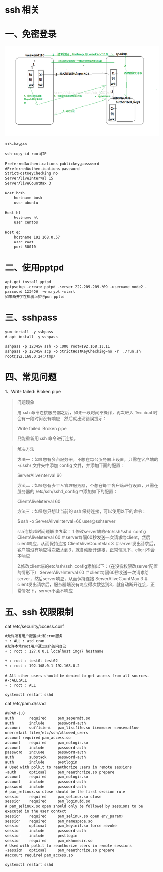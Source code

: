 # ssh 相关

# 一、免密登录

![ssh](../../imgs/ssh.PNG)

```
ssh-keygen

ssh-copy-id root@IP

PreferredAuthentications publickey,password
#PreferredAuthentications password
StrictHostKeyChecking no
ServerAliveInterval 15
ServerAliveCountMax 3

Host bosh 
    hostname bosh
    user ubuntu

Host hl
    hostname hl
    user centos

Host ep
    hostname 192.168.0.57
    user root
    port 50010
```

# 二、使用pptpd

```
apt-get install pptpd
pptpsetup -create pptpd -server 222.209.209.209 -username node2 -password 123456  -encrypt -start
如果断开了在机器上执行pon pptpd
```

# 三、sshpass

```
yum install -y sshpass
# apt install -y sshpass

sshpass -p 123456 ssh -p 1000 root@192.168.11.11
sshpass -p 123456 scp -o StrictHostKeyChecking=no -r ../run.sh root@192.168.0.24:/tmp/
```

# 四、常见问题

1、Write failed: Broken pipe

> 问题现象
>
> 用 ssh 命令连接服务器之后，如果一段时间不操作，再次进入 Terminal 时会有一段时间没有响应，然后就出现错误提示：
>
> Write failed: Broken pipe
>
> 只能重新用 ssh 命令进行连接。

> 解决方法
>
> 方法一：如果您有多台服务器，不想在每台服务器上设置，只需在客户端的 ~/.ssh/ 文件夹中添加 config 文件，并添加下面的配置：
>
> ServerAliveInterval 60
>
> 方法二：如果您有多个人管理服务器，不想在每个客户端进行设置，只需在服务器的 /etc/ssh/sshd_config 中添加如下的配置：
>
> ClientAliveInterval 60
>
> 方法三：如果您只想让当前的 ssh 保持连接，可以使用以下的命令：
>
> $ ssh -o ServerAliveInterval=60 user@sshserver
>
> ssh连接超时问题解决方案：
> 1.修改server端的etc/ssh/sshd_config
> ClientAliveInterval 60 ＃server每隔60秒发送一次请求给client，然后client响应，从而保持连接
> ClientAliveCountMax 3 ＃server发出请求后，客户端没有响应得次数达到3，就自动断开连接，正常情况下，client不会不响应
>
> 2.修改client端的etc/ssh/ssh_config添加以下：（在没有权限改server配置的情形下）
> ServerAliveInterval 60 ＃client每隔60秒发送一次请求给server，然后server响应，从而保持连接
> ServerAliveCountMax 3  ＃client发出请求后，服务器端没有响应得次数达到3，就自动断开连接，正常情况下，server不会不响应

# 五、ssh 权限限制

cat /etc/security/access.conf

```
#允许所有用户配置atd和cron服务
+ : ALL : atd cron
#允许本地root用户通过ssh访问自己
+ : root : 127.0.0.1 localhost imgr7 hostname

+ : root : test01 test02
+ : root : 192.168.0.1 192.168.0.2 

# All other users should be denied to get access from all sources.
#-:ALL:ALL
- : root : ALL    
```

```
systemctl restart sshd
```

cat /etc/pam.d/sshd

```
#%PAM-1.0
auth       required     pam_sepermit.so
auth       include      password-auth
account    sufficient   pam_listfile.so item=user sense=allow onerr=fail file=/etc/ssh/allowed_users
account required pam_access.so
account    required     pam_nologin.so
account    include      password-auth
password   include      password-auth
auth       substack     password-auth
auth       include      postlogin
# Used with polkit to reauthorize users in remote sessions
-auth      optional     pam_reauthorize.so prepare
account    required     pam_nologin.so
account    include      password-auth
password   include      password-auth
# pam_selinux.so close should be the first session rule
session    required     pam_selinux.so close
session    required     pam_loginuid.so
# pam_selinux.so open should only be followed by sessions to be executed in the user context
session    required     pam_selinux.so open env_params
session    required     pam_namespace.so
session    optional     pam_keyinit.so force revoke
session    include      password-auth
session    include      postlogin
session    required     pam_mkhomedir.so
# Used with polkit to reauthorize users in remote sessions
-session   optional     pam_reauthorize.so prepare
#account required pam_access.so
```

```
systemctl restart sshd
```

